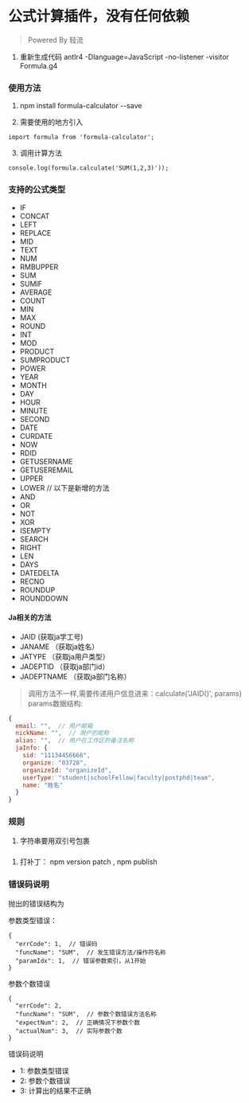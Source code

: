 # 公式计算插件，没有任何依赖

> Powered By 轻流

1. 重新生成代码 antlr4 -Dlanguage=JavaScript -no-listener -visitor Formula.g4

### 使用方法

1. npm install formula-calculator --save

2. 需要使用的地方引入

  `import formula from 'formula-calculator';`

3. 调用计算方法

  `console.log(formula.calculate('SUM(1,2,3)'));`

### 支持的公式类型

- IF
- CONCAT
- LEFT
- REPLACE
- MID
- TEXT
- NUM
- RMBUPPER
- SUM
- SUMIF
- AVERAGE
- COUNT
- MIN
- MAX
- ROUND
- INT
- MOD
- PRODUCT
- SUMPRODUCT
- POWER
- YEAR
- MONTH
- DAY
- HOUR
- MINUTE
- SECOND
- DATE
- CURDATE
- NOW
- RDID
- GETUSERNAME
- GETUSEREMAIL
- UPPER
- LOWER
// 以下是新增的方法
- AND
- OR
- NOT
- XOR
- ISEMPTY
- SEARCH
- RIGHT
- LEN
- DAYS
- DATEDELTA
- RECNO
- ROUNDUP
- ROUNDDOWN

#### Ja相关的方法

- JAID  (获取ja学工号)
- JANAME  （获取ja姓名）
- JATYPE  （获取ja用户类型）
- JADEPTID  （获取ja部门id）
- JADEPTNAME  （获取ja部门名称）
> 调用方法不一样,需要传递用户信息进来：calculate('JAID()', params)
> params数据结构: 
```javascript
{
  email: "",  // 用户邮箱
  nickName: "",  // 用户的昵称
  alias: "",  // 用户在工作区的备注名称
  jaInfo: {
    sid: "11134456666", 
    organize: "03728",
    organizeId: "organizeId",
    userType: "student|schoolFellow|faculty|postphd|team",
    name: "姓名"
  }
}
```

### 规则

1. 字符串要用双引号包裹

###

1. 打补丁： npm version patch , npm publish


### 错误码说明
抛出的错误结构为

参数类型错误：
```
{
  "errCode": 1,  // 错误码
  "funcName": "SUM",  // 发生错误方法/操作符名称
  "paramIdx": 1,  // 错误参数索引，从1开始
}
```

参数个数错误
```
{
  "errCode": 2,
  "funcName": "SUM",  // 参数个数错误方法名称
  "expectNum": 2,  // 正确情况下参数个数
  "actualNum": 3,  // 实际参数个数
}
```

错误码说明
- 1: 参数类型错误
- 2: 参数个数错误
- 3: 计算出的结果不正确